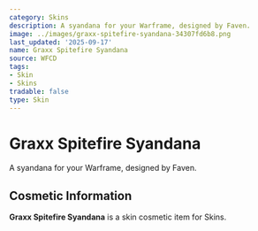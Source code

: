 ```yaml
---
category: Skins
description: A syandana for your Warframe, designed by Faven.
image: ../images/graxx-spitefire-syandana-34307fd6b8.png
last_updated: '2025-09-17'
name: Graxx Spitefire Syandana
source: WFCD
tags:
- Skin
- Skins
tradable: false
type: Skin
---
```


# Graxx Spitefire Syandana

A syandana for your Warframe, designed by Faven.

## Cosmetic Information

**Graxx Spitefire Syandana** is a skin cosmetic item for Skins.

